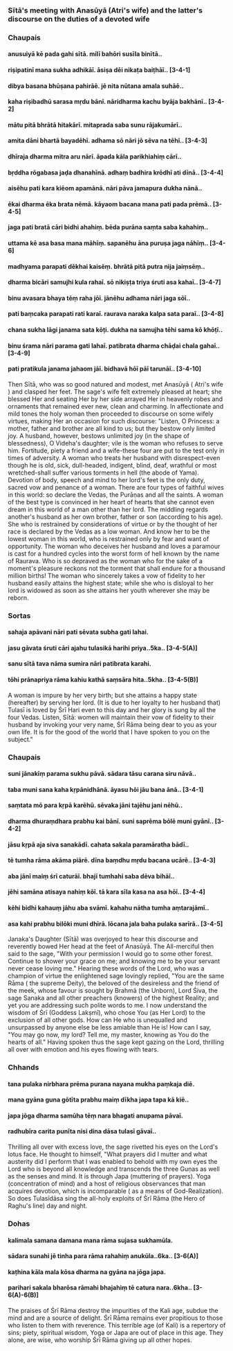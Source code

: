 ### Sītā's meeting with Anasūyā (Atri's wife) and the latter's discourse on the duties of a devoted wife

### Chaupais

#### anusuiyā kē pada gahi sītā. milī bahōri susīla binītā..
#### riṣipatinī mana sukha adhikāī. āsiṣa dēi nikaṭa baiṭhāī.. [3-4-1]
#### dibya basana bhūṣana pahirāē. jē nita nūtana amala suhāē..
#### kaha riṣibadhū sarasa mṛdu bānī. nāridharma kachu byāja bakhānī.. [3-4-2]
#### mātu pitā bhrātā hitakārī. mitaprada saba sunu rājakumārī..
#### amita dāni bhartā bayadēhī. adhama sō nāri jō sēva na tēhī.. [3-4-3]
#### dhīraja dharma mitra aru nārī. āpada kāla parikhiahiṃ cārī..
#### bṛddha rōgabasa jaḍa dhanahīnā. adhaṃ badhira krōdhī ati dīnā.. [3-4-4]
#### aisēhu pati kara kiēom apamānā. nāri pāva jamapura dukha nānā..
#### ēkai dharma ēka brata nēmā. kāyaom bacana mana pati pada prēmā.. [3-4-5]
#### jaga pati bratā cāri bidhi ahahiṃ. bēda purāna saṃta saba kahahiṃ..
#### uttama kē asa basa mana māhīṃ. sapanēhu āna puruṣa jaga nāhīṃ.. [3-4-6]
#### madhyama parapati dēkhai kaisēṃ. bhrātā pitā putra nija jaiṃsēṃ..
#### dharma bicāri samujhi kula rahaī. sō nikiṣṭa triya śruti asa kahaī.. [3-4-7]
#### binu avasara bhaya tēṃ raha jōī. jānēhu adhama nāri jaga sōī..
#### pati baṃcaka parapati rati karaī. raurava naraka kalpa sata paraī.. [3-4-8]
#### chana sukha lāgi janama sata kōṭi. dukha na samujha tēhi sama kō khōṭī..
#### binu śrama nāri parama gati lahaī. patibrata dharma chāḍai chala gahaī.. [3-4-9]
#### pati pratikula janama jahaom jāī. bidhavā hōī pāī tarunāī.. [3-4-10]

Then Sītā, who was so good natured and modest, met Anasūyā ( Atri's wife ) and clasped her feet. The sage's wife felt extremely pleased at heart; she blessed Her and seating Her by her side arrayed Her in heavenly robes and ornaments that remained ever new, clean and charming. In affectionate and mild tones the holy woman then proceeded to discourse on some wifely virtues, making Her an occasion for such discourse: "Listen, O Princess: a mother, father and brother are all kind to us; but they bestow only limited joy. A husband, however, bestows unlimited joy (in the shape of blessedness), O Videha's daughter; vile is the woman who refuses to serve him. Fortitude, piety a friend and a wife-these four are put to the test only in times of adversity. A woman who treats her husband with disrespect-even though he is old, sick, dull-headed, indigent, blind, deaf, wrathful or most wretched-shall suffer various torments in hell (the abode of Yama). Devotion of body, speech and mind to her lord's feet is the only duty, sacred vow and penance of a woman. There are four types of faithful wives in this world: so declare the Vedas, the Purāṇas and all the saints. A woman of the best type is convinced in her heart of hearts that she cannot even dream in this world of a man other than her lord. The middling regards another's husband as her own brother, father or son (according to his age). She who is restrained by considerations of virtue or by the thought of her race is declared by the Vedas as a low woman. And know her to be the lowest woman in this world, who is restrained only by fear and want of opportunity. The woman who deceives her husband and loves a paramour is cast for a hundred cycles into the worst form of hell known by the name of Raurava. Who is so depraved as the woman who for the sake of a moment's pleasure reckons not the torment that shall endure for a thousand million births! The woman who sincerely takes a vow of fidelity to her husband easily attains the highest state; while she who is disloyal to her lord is widowed as soon as she attains her youth wherever she may be reborn.

### Sortas

#### sahaja apāvani nāri pati sēvata subha gati lahai.
#### jasu gāvata śruti cāri ajahu tulasikā harihi priya..5ka.. [3-4-5(A)]
#### sanu sītā tava nāma sumira nāri patibrata karahi.
#### tōhi prānapriya rāma kahiu kathā saṃsāra hita..5kha.. [3-4-5(B)]

A woman is impure by her very birth; but she attains a happy state (hereafter) by serving her lord. (It is due to her loyalty to her husband that) Tulasī is loved by Śrī Hari even to this day and her glory is sung by all the four Vedas. Listen, Sītā: women will maintain their vow of fidelity to their husband by invoking your very name, Śrī Rāma being dear to you as your own life. It is for the good of the world that I have spoken to you on the subject."

### Chaupais

#### suni jānakīṃ parama sukhu pāvā. sādara tāsu carana siru nāvā..
#### taba muni sana kaha kṛpānidhānā. āyasu hōi jāu bana ānā.. [3-4-1]
#### saṃtata mō para kṛpā karēhū. sēvaka jāni tajēhu jani nēhū..
#### dharma dhuraṃdhara prabhu kai bānī. suni saprēma bōlē muni gyānī.. [3-4-2]
#### jāsu kṛpā aja siva sanakādī. cahata sakala paramāratha bādī..
#### tē tumha rāma akāma piārē. dīna baṃdhu mṛdu bacana ucārē.. [3-4-3]
#### aba jānī maiṃ śrī caturāī. bhajī tumhahi saba dēva bihāī..
#### jēhi samāna atisaya nahiṃ kōī. tā kara sīla kasa na asa hōī.. [3-4-4]
#### kēhi bidhi kahauṃ jāhu aba svāmī. kahahu nātha tumha aṃtarajāmī..
#### asa kahi prabhu bilōki muni dhīrā. lōcana jala baha pulaka sarīrā.. [3-4-5]

Janaka's Daughter (Sītā) was overjoyed to hear this discourse and reverently bowed Her head at the feet of Anasūyā. The All-merciful then said to the sage, "With your permission I would go to some other forest. Continue to shower your grace on me; and knowing me to be your servant never cease loving me." Hearing these words of the Lord, who was a champion of virtue the enlightened sage lovingly replied, "You are the same Rāma ( the supreme Deity), the beloved of the desireless and the friend of the meek, whose favour is sought by Brahmā (the Unborn), Lord Śiva, the sage Sanaka and all other preachers (knowers) of the highest Reality; and yet you are addressing such polite words to me. I now understand the wisdom of Śrī (Goddess Lakṣmī), who chose You (as Her Lord) to the exclusion of all other gods. How can He who is unequalled and unsurpassed by anyone else be less amiable than He is! How can I say, "You may go now, my lord? Tell me, my master, knowing as You do the hearts of all." Having spoken thus the sage kept gazing on the Lord, thrilling all over with emotion and his eyes flowing with tears.

### Chhands

#### tana pulaka nirbhara prēma purana nayana mukha paṃkaja diē.
#### mana gyāna guna gōtīta prabhu maiṃ dīkha japa tapa kā kiē..
#### japa jōga dharma samūha tēṃ nara bhagati anupama pāvaī.
#### radhubīra carita punīta nisi dina dāsa tulasī gāvaī..

Thrilling all over with excess love, the sage rivetted his eyes on the Lord's lotus face. He thought to himself, "What prayers did I mutter and what austerity did I perform that I was enabled to behold with my own eyes the Lord who is beyond all knowledge and transcends the three Guṇas as well as the senses and mind. It is through Japa (muttering of prayers). Yoga (concentration of mind) and a host of religious observances that man acquires devotion, which is incomparable ( as a means of God-Realization). So does Tulasīdāsa sing the all-holy exploits of Śrī Rāma (the Hero of Raghu's line) day and night.

### Dohas

#### kalimala samana damana mana rāma sujasa sukhamūla.
#### sādara sunahi jē tinha para rāma rahahiṃ anukūla..6ka.. [3-6(A)]
#### kaṭhina kāla mala kōsa dharma na gyāna na jōga japa.
#### parihari sakala bharōsa rāmahi bhajahiṃ tē catura nara..6kha.. [3-6(A)-6(B)]

The praises of Śrī Rāma destroy the impurities of the Kali age, subdue the mind and are a source of delight. Śrī Rāma remains ever propitious to those who listen to them with reverence. This terrible age (of Kali) is a repertory of sins; piety, spiritual wisdom, Yoga or Japa are out of place in this age. They alone, are wise, who worship Śrī Rāma giving up all other hopes.